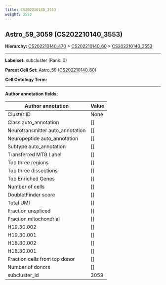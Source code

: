 ```yaml
---
title: CS202210140_3553
weight: 3553
---
```

## Astro_59_3059 (CS202210140_3553)
<b>Hierarchy: </b>
[CS202210140_470](https://purl.brain-bican.org/taxonomy/CS202210140#CS202210140_470) >
[CS202210140_60](https://purl.brain-bican.org/taxonomy/CS202210140#CS202210140_60) >
[CS202210140_3553](https://purl.brain-bican.org/taxonomy/CS202210140#CS202210140_3553)

---


**Labelset:** subcluster (Rank: 0)

**Parent Cell Set:** Astro_59 ([CS202210140_60](https://purl.brain-bican.org/taxonomy/CS202210140#CS202210140_60))



**Cell Ontology Term:** 

[MARKER GENES.]: #


---

[TRANSFERRED ANNOTATIONS.]: #


[AUTHOR ANNOTATION FIELDS.]: #


**Author annotation fields:**

| Author annotation | Value |
|-------------------|-------|
|Cluster ID|None|
|Class auto_annotation|[]|
|Neurotransmitter auto_annotation|[]|
|Neuropeptide auto_annotation|[]|
|Subtype auto_annotation|[]|
|Transferred MTG Label|[]|
|Top three regions|[]|
|Top three dissections|[]|
|Top Enriched Genes|[]|
|Number of cells|[]|
|DoubletFinder score|[]|
|Total UMI|[]|
|Fraction unspliced|[]|
|Fraction mitochondrial|[]|
|H19.30.002|[]|
|H19.30.001|[]|
|H18.30.002|[]|
|H18.30.001|[]|
|Fraction cells from top donor|[]|
|Number of donors|[]|
|subcluster_id|3059|
